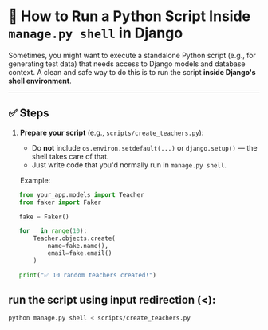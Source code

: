 # 📜 How to Run a Python Script Inside `manage.py shell` in Django

Sometimes, you might want to execute a standalone Python script (e.g., for generating test data) that needs access to Django models and database context. A clean and safe way to do this is to run the script **inside Django's shell environment**.

---

## ✅ Steps

1. **Prepare your script** (e.g., `scripts/create_teachers.py`):
   
   - Do **not** include `os.environ.setdefault(...)` or `django.setup()` — the shell takes care of that.
   - Just write code that you'd normally run in `manage.py shell`.

   Example:

```python
   from your_app.models import Teacher
   from faker import Faker

   fake = Faker()

   for _ in range(10):
       Teacher.objects.create(
           name=fake.name(),
           email=fake.email()
       )

   print("✅ 10 random teachers created!")
```

## run the script using input redirection (<):
```bash
python manage.py shell < scripts/create_teachers.py
```
   